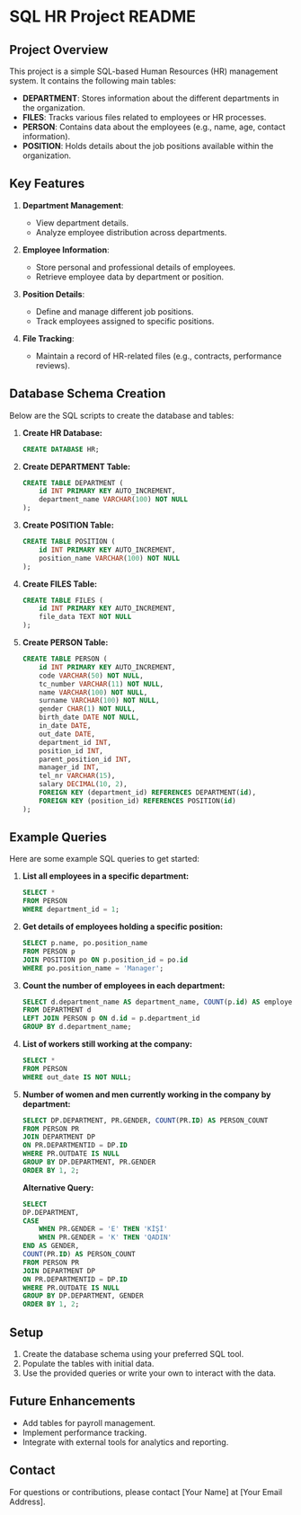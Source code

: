 # SQL HR Project README

## Project Overview

This project is a simple SQL-based Human Resources (HR) management system. It contains the following main tables:

- **DEPARTMENT**: Stores information about the different departments in the organization.
- **FILES**: Tracks various files related to employees or HR processes.
- **PERSON**: Contains data about the employees (e.g., name, age, contact information).
- **POSITION**: Holds details about the job positions available within the organization.

## Key Features

1. **Department Management**:

   - View department details.
   - Analyze employee distribution across departments.

2. **Employee Information**:

   - Store personal and professional details of employees.
   - Retrieve employee data by department or position.

3. **Position Details**:

   - Define and manage different job positions.
   - Track employees assigned to specific positions.

4. **File Tracking**:

   - Maintain a record of HR-related files (e.g., contracts, performance reviews).

## Database Schema Creation

Below are the SQL scripts to create the database and tables:

1. **Create HR Database:**

   ```sql
   CREATE DATABASE HR;
   ```

2. **Create DEPARTMENT Table:**

   ```sql
   CREATE TABLE DEPARTMENT (
       id INT PRIMARY KEY AUTO_INCREMENT,
       department_name VARCHAR(100) NOT NULL
   );
   ```

3. **Create POSITION Table:**

   ```sql
   CREATE TABLE POSITION (
       id INT PRIMARY KEY AUTO_INCREMENT,
       position_name VARCHAR(100) NOT NULL
   );
   ```

4. **Create FILES Table:**

   ```sql
   CREATE TABLE FILES (
       id INT PRIMARY KEY AUTO_INCREMENT,
       file_data TEXT NOT NULL
   );
   ```

5. **Create PERSON Table:**

   ```sql
   CREATE TABLE PERSON (
       id INT PRIMARY KEY AUTO_INCREMENT,
       code VARCHAR(50) NOT NULL,
       tc_number VARCHAR(11) NOT NULL,
       name VARCHAR(100) NOT NULL,
       surname VARCHAR(100) NOT NULL,
       gender CHAR(1) NOT NULL,
       birth_date DATE NOT NULL,
       in_date DATE,
       out_date DATE,
       department_id INT,
       position_id INT,
       parent_position_id INT,
       manager_id INT,
       tel_nr VARCHAR(15),
       salary DECIMAL(10, 2),
       FOREIGN KEY (department_id) REFERENCES DEPARTMENT(id),
       FOREIGN KEY (position_id) REFERENCES POSITION(id)
   );
   ```

## Example Queries

Here are some example SQL queries to get started:

1. **List all employees in a specific department:**

   ```sql
   SELECT *
   FROM PERSON
   WHERE department_id = 1;
   ```

2. **Get details of employees holding a specific position:**

   ```sql
   SELECT p.name, po.position_name
   FROM PERSON p
   JOIN POSITION po ON p.position_id = po.id
   WHERE po.position_name = 'Manager';
   ```

3. **Count the number of employees in each department:**

   ```sql
   SELECT d.department_name AS department_name, COUNT(p.id) AS employee_count
   FROM DEPARTMENT d
   LEFT JOIN PERSON p ON d.id = p.department_id
   GROUP BY d.department_name;
   ```

4. **List of workers still working at the company:**

   ```sql
   SELECT *
   FROM PERSON
   WHERE out_date IS NOT NULL;
   ```

5. **Number of women and men currently working in the company by department:**

   ```sql
   SELECT DP.DEPARTMENT, PR.GENDER, COUNT(PR.ID) AS PERSON_COUNT 
   FROM PERSON PR
   JOIN DEPARTMENT DP 
   ON PR.DEPARTMENTID = DP.ID
   WHERE PR.OUTDATE IS NULL
   GROUP BY DP.DEPARTMENT, PR.GENDER
   ORDER BY 1, 2;
   ```

   **Alternative Query:**

   ```sql
   SELECT 
   DP.DEPARTMENT, 
   CASE
       WHEN PR.GENDER = 'E' THEN 'KİŞİ'
       WHEN PR.GENDER = 'K' THEN 'QADIN'
   END AS GENDER,
   COUNT(PR.ID) AS PERSON_COUNT 
   FROM PERSON PR
   JOIN DEPARTMENT DP 
   ON PR.DEPARTMENTID = DP.ID
   WHERE PR.OUTDATE IS NULL
   GROUP BY DP.DEPARTMENT, GENDER
   ORDER BY 1, 2;
   ```

## Setup

1. Create the database schema using your preferred SQL tool.
2. Populate the tables with initial data.
3. Use the provided queries or write your own to interact with the data.

## Future Enhancements

- Add tables for payroll management.
- Implement performance tracking.
- Integrate with external tools for analytics and reporting.

## Contact

For questions or contributions, please contact [Your Name] at [Your Email Address].

